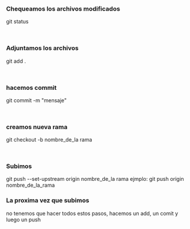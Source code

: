 ### Chequeamos los archivos modificados

git status

</br>

### Adjuntamos los archivos

git add .

</br>

### hacemos commit

git commit -m "mensaje"

</br>

### creamos nueva rama

git checkout -b nombre_de_la rama

</br>

### Subimos

git push --set-upstream origin nombre_de_la rama
ejmplo:
 git push origin nombre_de_la_rama

### La proxima vez que subimos
no tenemos que hacer todos estos pasos, hacemos un add, un comit y luego un push

